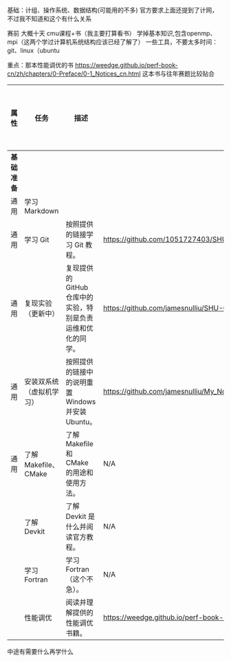 基础：计组、操作系统、数据结构(可能用的不多) 官方要求上面还提到了计网，不过我不知道和这个有什么关系

赛前 大概十天
cmu课程+书（我主要打算看书） 学掉基本知识,包含openmp、mpi（这两个学过计算机系统结构应该已经了解了）
一些工具，不要太多时间：git、linux（ubuntu

重点：那本性能调优的书
https://weedge.github.io/perf-book-cn/zh/chapters/0-Preface/0-1_Notices_cn.html
这本书与往年赛题比较贴合





| 属性         | 任务                     | 描述                                                         | 链接                                                         | DDL  | 重要性及原因 |
| ------------ | ------------------------ | ------------------------------------------------------------ | ------------------------------------------------------------ | ---- | ------------ |
| **基础准备** |                          |                                                              |                                                              |      |              |
| 通用         | 学习Markdown             |                                                              |                                                              |      | N/A          |
| 通用         | 学习 Git                 | 按照提供的链接学习 Git 教程。                                | https://github.com/1051727403/SHU-CS-Source-Share/wiki/How-to-Use-Git-&-GitHub |      | N/A          |
| 通用         | 复现实验（更新中）       | 复现提供的 GitHub 仓库中的实验，特别是负责运维和优化的同学。 | https://github.com/jamesnulliu/SHU-Computer-System-Architecture-Experiments/tree/main |      |              |
| 通用         | 安装双系统（虚拟机学习） | 按照提供的链接中的说明重置 Windows 并安装 Ubuntu。           | https://github.com/jamesnulliu/My_Notes/blob/main/Linux/Reset_Your_Windows_and_Install_Ubuntu.md |      |              |
| 通用         | 了解 Makefile、CMake     | 了解 Makefile 和 CMake 的用途和使用方法。                    | N/A                                                          |      |              |
|              | 了解 Devkit              | 了解 Devkit 是什么并阅读官方教程。                           | N/A                                                          |      |              |
|              | 学习 Fortran             | 学习 Fortran（这个不急）。                                   | N/A                                                          |      |              |
|              | 性能调优                 | 阅读并理解提供的性能调优书籍。                               | https://weedge.github.io/perf-book-cn/zh/chapters/0-Preface/0-1_Notices_cn.html |      |              |



中途有需要什么再学什么
